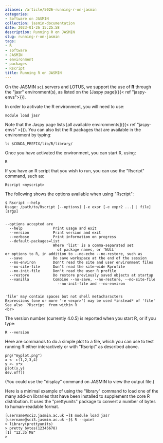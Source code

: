```yaml
---
aliases: /article/5026-running-r-on-jasmin
categories:
- Software on JASMIN
collection: jasmin-documentation
date: 2023-01-26 15:25:58
description: Running R on JASMIN
slug: running-r-on-jasmin
tags:
- R
- software
- JASMIN
- environment
- packages
- Rscript
title: Running R on JASMIN
---
```


On the JASMIN `sci` servers and LOTUS, we support the use of **R** through the
"jasr" environment(s), as listed on the [Jaspy page]({{< ref "jaspy-envs">}}).

In order to activate the R environment, you will need to use:

    
    
    module load jasr
    

Note that the Jaspy page lists [all available environments]({{< ref "jaspy-envs" >}}). You can also list the R packages that are available in the
environment by typing:

    
    
    ls $CONDA_PREFIX/lib/R/library/
    	

Once you have activated the environment, you can start R, using:

    
    
    R
    

If you have an R script that you wish to run, you can use the "Rscript"
command, such as:

    
    
    Rscript <myscript>
    

The following shows the options available when using "Rscript":

    
    
    $ Rscript --help
    Usage: /path/to/Rscript [--options] [-e expr [-e expr2 ...] | file] [args]
    
    
    --options accepted are
      --help              Print usage and exit
      --version           Print version and exit
      --verbose           Print information on progress
      --default-packages=list
                          Where 'list' is a comma-separated set
                            of package names, or 'NULL'
    or options to R, in addition to --no-echo --no-restore, such as
      --save              Do save workspace at the end of the session
      --no-environ        Don't read the site and user environment files
      --no-site-file      Don't read the site-wide Rprofile
      --no-init-file      Don't read the user R profile
      --restore           Do restore previously saved objects at startup
      --vanilla           Combine --no-save, --no-restore, --no-site-file
                            --no-init-file and --no-environ
    
    
    'file' may contain spaces but not shell metacharacters
    Expressions (one or more '-e <expr>') may be used *instead* of 'file'
    See also  ?Rscript  from within R
    <br>
    

The version number (currently 4.0.5) is reported when you start R, or if you
type:

    
    
    R --version
    

Here are commands to do a simple plot to a file, which you can use to test
running R either interactively or with "Rscript" as described above.

    
    
    png("myplot.png")
    x <- c(1,2,3,4)
    y <- x*x
    plot(x,y)
    dev.off()
    

(You could use the "display" command on JASMIN to view the output file.)

Here is a minimal example of using the "library" command to load one of the
many add-on libraries that have been installed to supplement the core R
distribution. It uses the "prettyunits" package to convert a number of bytes
to human-readable format.

    
    
    [username@sci3.jasmin.ac.uk ~]$ module load jasr
    [username@sci3.jasmin.ac.uk ~]$ R --quiet
    > library(prettyunits)
    > pretty_bytes(12345678)
    [1] "12.35 MB"
    >
    


